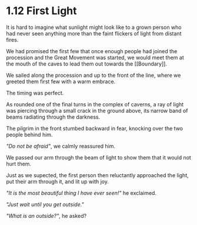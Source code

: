 # 1.12 First Light
It is hard to imagine what sunlight might look like to a grown person who had never seen anything more than the faint flickers of light from distant fires. 

We had promised the first few that once enough people had joined the procession and the Great Movement was started, we would meet them at the mouth of the caves to lead them out towards the [[Boundary]]. 

We sailed along the procession and up to the front of the line, where we greeted them first few with a warm embrace. 

The timing was perfect. 

As rounded one of the final turns in the complex of caverns, a ray of light was piercing through a small crack in the ground above, its narrow band of beams radiating through the darkness. 

The pilgrim in the front stumbed backward in fear, knocking over the two people behind him. 

_"Do not be afraid"_, we calmly reassured him. 

We passed our arm through the beam of light to show them that it would not hurt them. 

Just as we supected, the first person then reluctantly approached the light, put their arm through it, and lit up with joy. 

_"It is the most beautiful thing I have ever seen!"_ he exclaimed. 

_"Just wait until you get outside."_

_"What is an outside?"_, he asked? 